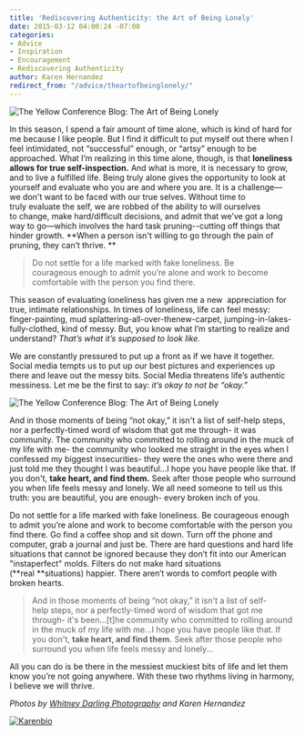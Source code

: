 ```yaml
---
title: 'Rediscovering Authenticity: the Art of Being Lonely'
date: 2015-03-12 04:00:24 -07:00
categories:
- Advice
- Inspiration
- Encouragement
- Rediscovering Authenticity
author: Karen Hernandez
redirect_from: "/advice/theartofbeinglonely/"
---
```


![The Yellow Conference Blog: The Art of Being Lonely](https://yellow-blog-images.imgix.net/2015/01/karenpost.jpg)

In this season, I spend a fair amount of time alone, which is kind of hard for me because I like people. But I find it difficult to put myself out there when I feel intimidated, not “successful” enough, or “artsy” enough to be approached. What I’m realizing in this time alone, though, is that **loneliness allows for true self-inspection.** And what is more, it is necessary to grow, and to live a fulfilled life. Being truly alone gives the opportunity to look at yourself and evaluate who you are and where you are. It is a challenge—we don't want to be faced with our true selves. Without time to truly evaluate the self, we are robbed of the ability to will ourselves to change, make hard/difficult decisions, and admit that we’ve got a long way to go—which involves the hard task pruning--cutting off things that hinder growth. **When a person isn't willing to go through the pain of pruning, they can’t thrive. **

> Do not settle for a life marked with fake loneliness. Be courageous enough to admit you’re alone and work to become comfortable with the person you find there.

This season of evaluating loneliness has given me a new  appreciation for true, intimate relationships. In times of loneliness, life can feel messy: finger-painting, mud splattering-all-over-thenew-carpet, jumping-in-lakes-fully-clothed, kind of messy. But, you know what I’m starting to realize and understand? _That’s what it’s supposed to look like._

We are constantly pressured to put up a front as if we have it together. Social media tempts us to put up our best pictures and experiences up there and leave out the messy bits. Social Media threatens life’s authentic messiness. Let me be the first to say: _it’s okay to not be “okay.”_

![The Yellow Conference Blog: The Art of Being Lonely](https://yellow-blog-images.imgix.net/2015/03/IMG_3114.jpg)

And in those moments of being “not okay,” it isn't a list of self-help steps, nor a perfectly-timed word of wisdom that got me through- it was community. The community who committed to rolling around in the muck of my life with me- the community who looked me straight in the eyes when I confessed my biggest insecurities- they were the ones who were there and just told me they thought I was beautiful...I hope you have people like that. If you don't, **take heart, and find them.** Seek after those people who surround you when life feels messy and lonely. We all need someone to tell us this truth: you are beautiful, you are enough- every broken inch of you.

Do not settle for a life marked with fake loneliness. Be courageous enough to admit you’re alone and work to become comfortable with the person you find there. Go find a coffee shop and sit down. Turn off the phone and computer, grab a journal and just be. There are hard questions and hard life situations that cannot be ignored because they don’t fit into our American "instaperfect" molds. Filters do not make hard situations (**real **situations) happier. There aren’t words to comfort people with broken hearts.

> And in those moments of being “not okay,” it isn't a list of self-help steps, nor a perfectly-timed word of wisdom that got me through- it's been...[t]he community who committed to rolling around in the muck of my life with me...I hope you have people like that. If you don't, **take heart, and find them.** Seek after those people who surround you when life feels messy and lonely...

All you can do is be there in the messiest muckiest bits of life and let them know you’re not going anywhere. With these two rhythms living in harmony, I believe we will thrive.

_Photos by [Whitney Darling Photography](http://whitneydarling.com/) and Karen Hernandez_

[![Karenbio](https://yellow-blog-images.imgix.net/2015/03/Karenbio.jpg)](http://alwaysjoyfulkaren.blogspot.com )
